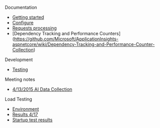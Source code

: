 Documentation
- [Getting started](https://github.com/Microsoft/ApplicationInsights-aspnet5/wiki/Getting-Started)
- [Configure](https://github.com/Microsoft/ApplicationInsights-aspnet5/wiki/Configure)
- [Requests processing](https://github.com/Microsoft/ApplicationInsights-aspnet5/wiki/Requests-Processing)
- [Dependency Tracking and Performance Counters] (https://github.com/Microsoft/ApplicationInsights-aspnetcore/wiki/Dependency-Tracking-and-Performance-Counter-Collection)

Development
- [Testing](https://github.com/Microsoft/ApplicationInsights-aspnet5/wiki/Testing)

Meeting notes
- [4/13/2015 AI Data Collection](https://github.com/Microsoft/ApplicationInsights-aspnet5/wiki/April-14,-2015.-AI-data-collection-approach)

Load Testing
- [Environment](https://github.com/Microsoft/ApplicationInsights-aspnet5/wiki/Load-testing)
- [Results 4/17](https://github.com/Microsoft/ApplicationInsights-aspnet5/wiki/Results-April-17)
- [Startup test results](https://github.com/Microsoft/ApplicationInsights-aspnet5/wiki/Startup-Results-April-27)

